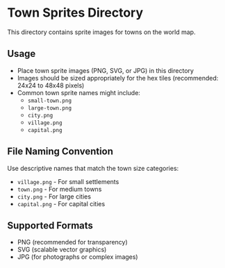 # Town Sprites Directory

This directory contains sprite images for towns on the world map.

## Usage

- Place town sprite images (PNG, SVG, or JPG) in this directory
- Images should be sized appropriately for the hex tiles (recommended: 24x24 to 48x48 pixels)
- Common town sprite names might include:
  - `small-town.png`
  - `large-town.png`
  - `city.png`
  - `village.png`
  - `capital.png`

## File Naming Convention

Use descriptive names that match the town size categories:
- `village.png` - For small settlements
- `town.png` - For medium towns
- `city.png` - For large cities
- `capital.png` - For capital cities

## Supported Formats

- PNG (recommended for transparency)
- SVG (scalable vector graphics)
- JPG (for photographs or complex images)
